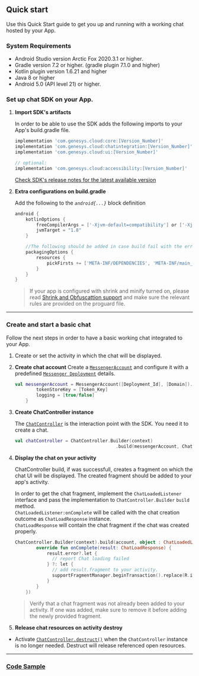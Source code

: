 
## Quick start

Use this Quick Start guide to get you up and running with a working chat hosted by your App.   

### System Requirements  

* Android Studio version Arctic Fox 2020.3.1 or higher.
* Gradle version 7.2 or higher. (gradle plugin 7.1.0 and higher)
* Kotlin plugin version 1.6.21 and higher
* Java 8 or higher
* Android 5.0 (API level 21) or higher. 


### Set up chat SDK on your App.

1. **Import SDK's artifacts**
        
    In order to be able to use the SDK adds the following imports to your App's build.gradle file.

    ```gradle
    implementation 'com.genesys.cloud:core:[Version_Number]'
    implementation 'com.genesys.cloud:chatintegration:[Version_Number]'
    implementation 'com.genesys.cloud:ui:[Version_Number]'

    // optional:
    implementation 'com.genesys.cloud:accessibility:[Version_Number]'
    ```

    [Check SDK's release notes for the latest available version](./release-notes#dependencies) 

    
2. **Extra configurations on build.gradle**
   
    Add the following to the _`android{...}`_ block definition

    ```gradle
    android {
        kotlinOptions {
            freeCompilerArgs = ['-Xjvm-default=compatibility'] or ['-Xjvm-default=all']
            jvmTarget = "1.8"
        }

        //The following should be added in case build fail with the error: "More than one file was found with OS independent path..."
        packagingOptions {
            resources {
                pickFirsts += ['META-INF/DEPENDENCIES', 'META-INF/main_debug.kotlin_module', 'META-INF/main_release.kotlin_module', 'META-INF/main_sdktesting.kotlin_module', 'META-INF/ui_debug.kotlin_module', 'META-INF/ui_release.kotlin_module']
            }
        }
    }
    ```

    > If your app is configured with shrink and minify turned on, please read [Shrink and Obfuscattion support](./shrink-and-obfuscate.md') and make sure the relevant rules are provided on the proguard file.
    
---

### Create and start a basic chat  

Follow the next steps in order to have a basic working chat integrated to your App.

1. Create or set the activity in which the chat will be displayed.

2. **Create chat account**
    Create a [`MessengerAccount`](./messenger-chat#messengeraccount) and configure it with a predefined [`Messenger Deployment`](https://help.mypurecloud.com/articles/deploy-messenger/) details.
     
    ```kotlin
    val messengerAccount = MessengerAccount([Deployment_Id], [Domain]).apply {
            tokenStoreKey = [Token_Key]
            logging = [true/false]
        }
    ```  
     
3. **Create ChatController instance**
    
    The [`ChatController`](./chatcontroller.md) is the interaction point with the SDK. You need it to create a chat.

    ```kotlin
    val chatController = ChatController.Builder(context)
                                          .build(messengerAccount, ChatLoadedListener)
    ```

4. **Display the chat on your activity**

    ChatController build, if was successfull, creates a fragment on which the chat UI will be displayed. The created fragment should be added to your app's activity.

    In order to get the chat fragment, implement the `ChatLoadedListener` interface and pass the implementation to `ChatController.Builder` `build` method.   
    `ChatLoadedListener:onComplete` will be called with the chat creation outcome as `ChatLoadResponse` instance.    
    `ChatLoadResponse` will contain the chat fragment if the chat was created properly. 

    ```kotlin
    ChatController.Builder(context).build(account, object : ChatLoadedListener {
            override fun onComplete(result: ChatLoadResponse) {
                result.error?.let {
                  // report Chat loading failed
                } ?: let {
                  // add result.fragment to your activity.
                  supportFragmentManager.beginTransaction().replace(R.id.chat_container, result.fragment, tag).commit()
                }
            }
        })
    ```

    > Verify that a chat fragment was not already been added to your activity. If one was added, make sure to remove it before adding the newly provided fragment.

5. **Release chat resources on activity destroy** 
- Activate [`ChatController.destruct()`](./chatcontroller.md#destructandrelease) when the `ChatController` instance is no longer needed. Destruct will release referenced open resources.

---

### [Code Sample](https://github.com/genesys/)
